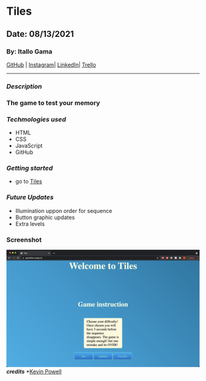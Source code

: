 # Tiles

## Date: 08/13/2021

### By: Itallo Gama

[GitHub](https://github.com/ItalloGama) |
[Instagram](https://www.instagram.com/gamarayz94/)|
[LinkedIn](https://www.linkedin.com/in/itallo-gama/)|
[Trello](https://trello.com/b/ndBnqoPe/memory-game)
***

### ***Description***

### The game to test your memory

### ***Techmologies used***

* HTML
* CSS
* JavaScript
* GitHub

### ***Getting started***

* go to [Tiles](https://gamatiles.surge.sh/index.html)


### ***Future Updates***
* Illumination uppon order for sequence
* Button graphic updates
* Extra levels

### Screenshot
![Tiles](tilespic.png "Title")
***credits***
*[Kevin Powell](https://www.youtube.com/kepowob)

